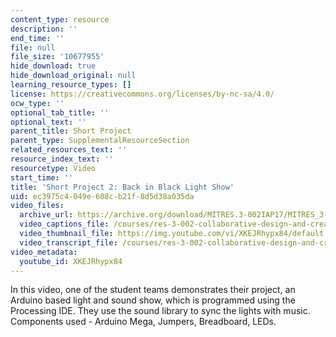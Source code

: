 ```yaml
---
content_type: resource
description: ''
end_time: ''
file: null
file_size: '10677955'
hide_download: true
hide_download_original: null
learning_resource_types: []
license: https://creativecommons.org/licenses/by-nc-sa/4.0/
ocw_type: ''
optional_tab_title: ''
optional_text: ''
parent_title: Short Project
parent_type: SupplementalResourceSection
related_resources_text: ''
resource_index_text: ''
resourcetype: Video
start_time: ''
title: 'Short Project 2: Back in Black Light Show'
uid: ec3975c4-049e-608c-b21f-8d5d38a035da
video_files:
  archive_url: https://archive.org/download/MITRES.3-002IAP17/MITRES_3-002IAP17_Short_Project_2_300k.mp4
  video_captions_file: /courses/res-3-002-collaborative-design-and-creative-expression-with-arduino-microcontrollers-january-iap-2017/a4e818ae891755d48a0e6698c20cfa9a_XKEJRhypx84.vtt
  video_thumbnail_file: https://img.youtube.com/vi/XKEJRhypx84/default.jpg
  video_transcript_file: /courses/res-3-002-collaborative-design-and-creative-expression-with-arduino-microcontrollers-january-iap-2017/52880ad002d7c794bbd5333a6ed82bc0_XKEJRhypx84.pdf
video_metadata:
  youtube_id: XKEJRhypx84
---
```


In this video, one of the student teams demonstrates their project, an Arduino based light and sound show, which is programmed using the Processing IDE. They use the sound library to sync the lights with music. Components used - Arduino Mega, Jumpers, Breadboard, LEDs.

